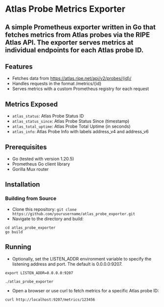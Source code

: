 # Atlas Probe Metrics Exporter

## A simple Prometheus exporter written in Go that fetches metrics from Atlas probes via the RIPE Atlas API. The exporter serves metrics at individual endpoints for each Atlas probe ID.

## Features
* Fetches data from https://atlas.ripe.net/api/v2/probes/{id}/
* Handles requests in the format /metrics/{id}
* Serves metrics with a custom Prometheus registry for each request


## Metrics Exposed
* `atlas_status`: Atlas Probe Status ID
* `atlas_status_since`: Atlas Probe Status Since (timestamp)
* `atlas_total_uptime`: Atlas Probe Total Uptime (in seconds)
* `atlas_info`: Atlas Probe Info with labels address_v4 and address_v6

## Prerequisites
* Go (tested with version 1.20.5)
* Prometheus Go client library
* Gorilla Mux router

## Installation

### Building from Source
* Clone this repository:
`git clone https://github.com/yourusername/atlas_probe_exporter.git`
* Navigate to the directory and build:
```
cd atlas_probe_exporter
go build
```

## Running
* Optionally, set the LISTEN_ADDR environment variable to specify the listening address and port. The default is 0.0.0.0:9207.
```
export LISTEN_ADDR=0.0.0.0:9207

./atlas_probe_exporter
```

* Open a browser or use curl to fetch metrics for a specific Atlas probe ID:

`curl http://localhost:9207/metrics/123456`
